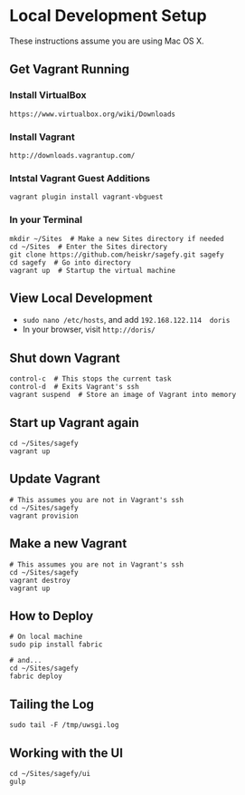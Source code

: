 Local Development Setup
=======================

These instructions assume you are using Mac OS X.

Get Vagrant Running
-------------------

### Install VirtualBox

    https://www.virtualbox.org/wiki/Downloads

### Install Vagrant

    http://downloads.vagrantup.com/

### Intstal Vagrant Guest Additions

    vagrant plugin install vagrant-vbguest

### In your Terminal

    mkdir ~/Sites  # Make a new Sites directory if needed
    cd ~/Sites  # Enter the Sites directory
    git clone https://github.com/heiskr/sagefy.git sagefy
    cd sagefy  # Go into directory
    vagrant up  # Startup the virtual machine

View Local Development
----------------------

- `sudo nano /etc/hosts`, and add `192.168.122.114  doris`
- In your browser, visit `http://doris/`

Shut down Vagrant
-----------------

    control-c  # This stops the current task
    control-d  # Exits Vagrant's ssh
    vagrant suspend  # Store an image of Vagrant into memory

Start up Vagrant again
----------------------

    cd ~/Sites/sagefy
    vagrant up

Update Vagrant
--------------

    # This assumes you are not in Vagrant's ssh
    cd ~/Sites/sagefy
    vagrant provision

Make a new Vagrant
------------------

    # This assumes you are not in Vagrant's ssh
    cd ~/Sites/sagefy
    vagrant destroy
    vagrant up

How to Deploy
-------------

    # On local machine
    sudo pip install fabric

    # and...
    cd ~/Sites/sagefy
    fabric deploy

Tailing the Log
---------------

    sudo tail -F /tmp/uwsgi.log

Working with the UI
-------------------

    cd ~/Sites/sagefy/ui
    gulp
